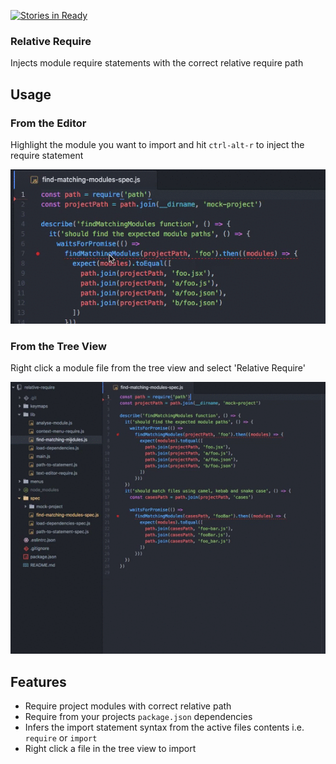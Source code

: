 [![Stories in Ready](https://badge.waffle.io/stuwilliams47/relative-require.png?label=ready&title=Ready)](https://waffle.io/stuwilliams47/relative-require)

### Relative Require

Injects module require statements with the correct relative require path

## Usage

### From the Editor

Highlight the module you want to import and hit `ctrl-alt-r` to inject the require statement

![Demo](gifs/editor.gif)

### From the Tree View

Right click a module file from the tree view and select 'Relative Require'

![Demo](gifs/menu.gif)

## Features

* Require project modules with correct relative path
* Require from your projects `package.json` dependencies
* Infers the import statement syntax from the active files contents i.e. `require` or `import`
* Right click a file in the tree view to import
